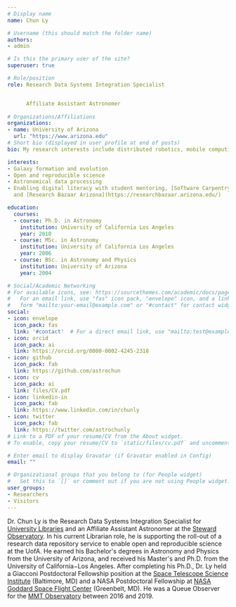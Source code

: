 ```yaml
---
# Display name
name: Chun Ly

# Username (this should match the folder name)
authors:
- admin

# Is this the primary user of the site?
superuser: true

# Role/position
role: Research Data Systems Integration Specialist


      Affiliate Assistant Astronomer
 
# Organizations/Affiliations
organizations:
- name: University of Arizona
  url: "https://www.arizona.edu"
# Short bio (displayed in user profile at end of posts)
bio: My research interests include distributed robotics, mobile computing and programmable matter.

interests:
- Galaxy formation and evolution
- Open and reproducible science
- Astronomical data processing
- Enabling digital literacy with student mentoring, [Software Carpentry](https://carpentries.org/),
  and [Research Bazaar Arizona](https://researchbazaar.arizona.edu/)

education:
  courses:
  - course: Ph.D. in Astronomy
    institution: University of California Los Angeles
    year: 2010
  - course: MSc. in Astronomy
    institution: University of California Los Angeles
    year: 2006
  - course: BSc. in Astronomy and Physics
    institution: University of Arizona
    year: 2004

# Social/Academic Networking
# For available icons, see: https://sourcethemes.com/academic/docs/page-builder/#icons
#   For an email link, use "fas" icon pack, "envelope" icon, and a link in the
#   form "mailto:your-email@example.com" or "#contact" for contact widget.
social:
- icon: envelope
  icon_pack: fas
  link: '#contact'  # For a direct email link, use "mailto:test@example.org".
- icon: orcid
  icon_pack: ai
  link: https://orcid.org/0000-0002-4245-2318
- icon: github
  icon_pack: fab
  link: https://github.com/astrochun
- icon: cv
  icon_pack: ai
  link: files/CV.pdf
- icon: linkedin-in
  icon_pack: fab
  link: https://www.linkedin.com/in/chunly
- icon: twitter
  icon_pack: fab
  link: https://twitter.com/astrochunly
# Link to a PDF of your resume/CV from the About widget.
# To enable, copy your resume/CV to `static/files/cv.pdf` and uncomment the lines below.

# Enter email to display Gravatar (if Gravatar enabled in Config)
email: ""

# Organizational groups that you belong to (for People widget)
#   Set this to `[]` or comment out if you are not using People widget.
user_groups:
- Researchers
- Visitors
---
```


Dr. Chun Ly is the Research Data Systems Integration Specialist for
[University Libraries](https://new.library.arizona.ed) and an Affiliate
Assistant Astronomer at the [Steward Observatory](https://www.as.arizona.edu).
In his current Librarian role, he is supporting the roll-out of a research data
repository service to enable open and reproducible science at the UofA.  He
earned his Bachelor's degrees in Astronomy and Physics from the University of
Arizona, and received his Master's and Ph.D. from the University of California−Los
Angeles. After completing his Ph.D., Dr. Ly held a Giacconi Postdoctoral Fellowship
position at the [Space Telescope Science Institute](https://www.stsci.edu)
(Baltimore, MD) and a NASA Postdoctoral Fellowship at [NASA Goddard Space Flight
Center](https://www.nasa.gov/goddard) (Greenbelt, MD).  He was a Queue Observer for the
[MMT Observatory](https://www.mmto.org) between 2016 and 2019.

